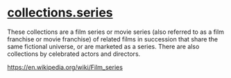 [collections.series](https://github.com/michealespinola/plex-autocollections/tree/master/collections.series)
===================

These collections are a film series or movie series (also referred to as a film franchise or movie franchise) of related films in succession that share the same fictional universe, or are marketed as a series. There are also collections by celebrated actors and directors.

https://en.wikipedia.org/wiki/Film_series
